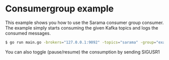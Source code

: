 # Consumergroup example

This example shows you how to use the Sarama consumer group consumer. The example simply starts consuming the given Kafka topics and logs the consumed messages.

```bash
$ go run main.go -brokers="127.0.0.1:9092" -topics="sarama" -group="example"
```

You can also toggle (pause/resume) the consumption by sending SIGUSR1